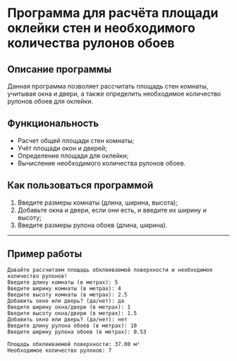 # Программа для расчёта площади оклейки стен и необходимого количества рулонов обоев

## Описание программы
Данная программа позволяет рассчитать площадь стен комнаты, учитывая окна и двери, а также определить необходимое количество рулонов обоев для оклейки.  

## Функциональность
- Расчет общей площади стен комнаты;
- Учёт площади окон и дверей;
- Определение площади для оклейки;
- Вычисление необходимого количества рулонов обоев.

## Как пользоваться программой
1. Введите размеры комнаты (длина, ширина, высота);
2. Добавьте окна и двери, если они есть, и введите их ширину и высоту;
3. Введите размеры рулона обоев (длина, ширина).

---
## Пример работы
```
Давайте рассчитаем площадь обклеиваемой поверхности и необходимое количество рулонов!
Введите длину комнаты (в метрах): 5
Введите ширину комнаты (в метрах): 4
Введите высоту комнаты (в метрах): 2.5
Добавить окно или дверь? (да/нет): да
Введите ширину окна/двери (в метрах): 1
Введите высоту окна/двери (в метрах): 1.5
Добавить окно или дверь? (да/нет): нет
Введите длину рулона обоев (в метрах): 10
Введите ширину рулона обоев (в метрах): 0.53

Площадь обклеиваемой поверхности: 37.00 м²
Необходимое количество рулонов: 7
```